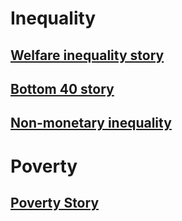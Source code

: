 
# Inequality 

## [Welfare inequality story](https://randrescastaneda.github.io/SDG_2020/SDG10_slides/SDG_10_story.html)

## [Bottom 40 story](https://randrescastaneda.github.io/SDG_2020/SDG10_slides/SDG_10_b40.html)

## [Non-monetary inequality](https://randrescastaneda.github.io/SDG_2020/SDG10_slides/SDG_10_non_monetary.html)

# Poverty 

## [Poverty Story](https://randrescastaneda.github.io/SDG_2020/SDG01_slides/SDG_01.html#1)
